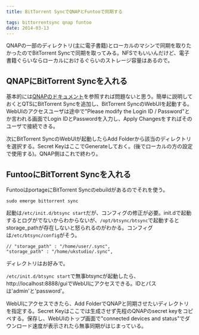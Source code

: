 ```yaml
---
title: BitTorrent SyncでQNAPとFuntooで同期する

tags: bittorrentsync qnap funtoo
date: 2014-03-13
---
```


QNAPの一部のディレクトリ(主に電子書籍)とローカルのマシンで同期を取りたかったのでBitTorrent Syncで同期を取ってみる。NFSでもいいんだけど、電子書籍ぐらいならローカルにおけるぐらいのストレージ容量はあるので。

QNAPにBitTorrent Syncを入れる
----------------------------

基本的には[QNAPのドキュメント](http://www.qnap.com/useng/index.php?sn=9137)を参照すれば問題ないと思う。簡単に説明しておくとQTSにBitTorrent Syncを追加し、BitTorrent SyncのWebUIを起動する。WebUIのアクセスユーザは途中で"Please modify the Login ID / Password"とか言われる画面でLogin IDとPasswordを入力し、Apply Changesをすればそのユーザで接続できる。

次にBitTorrent SyncのWebUIが起動したらAdd Folderから該当のディレクトリを選択する。Secret KeyはここでGenerateしておく。(後でローカルの方の設定で使用する)。QNAP側はこれで終わり。

FuntooにBitTorrent Syncを入れる
------------------------------

FuntooはportageにBitTorrent Syncのebuildがあるのでそれを使う。

    sudo emerge bittorrent sync

起動は`/etc/init.d/btsync start`だが、コンフィグの修正が必要。init.dで起動するとログがでないからわからないが、`/opt/btsync/btsync`で起動するとstorage_pathが存在しないと怒られるのがわかる。コンフィグは`/etc/btsync/config`がそう。

    // "storage_path" : "/home/user/.sync",
    "storage_path" : "/home/ukstudio/.sync",

ディレクトリはお好みで。

`/etc/init.d/btsync start`で無事btsyncが起動したら、http://localhost:8888/guiでWebUIにアクセスできる。IDとパスは'admin'と'password'。

WebUIにアクセスできたら、Add FolderでQNAPと同期させたいディレクトリを指定する。Secret Keyはここでは生成させず先程のQNAPのsecret keyをコピペする。保存し、WebUIのトップ画面で"connected devices and status"でダウンロード速度が表示されたら無事同期がはじまっている。